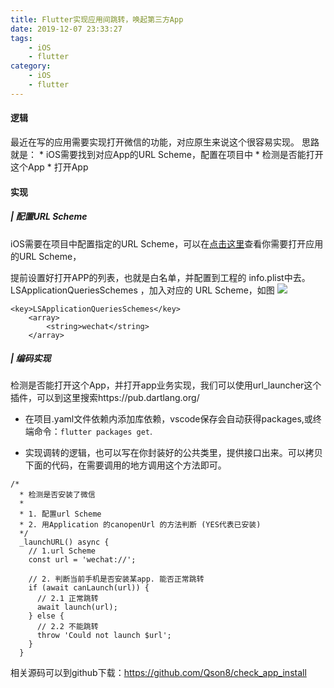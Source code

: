 ```yaml
---
title: Flutter实现应用间跳转，唤起第三方App
date: 2019-12-07 23:33:27
tags: 
    - iOS
    - flutter
category:
    - iOS
    - flutter
---
```



#### 逻辑
最近在写的应用需要实现打开微信的功能，对应原生来说这个很容易实现。
思路就是：
    * iOS需要找到对应App的URL Scheme，配置在项目中
    * 检测是否能打开这个App
    * 打开App     

#### 实现

##### | 配置URL Scheme
iOS需要在项目中配置指定的URL Scheme，可以在[点击这里](http://blog.520lee.com/2019/12/07/iOS：%20URL%20Scheme%20一览/)查看你需要打开应用的URL Scheme，

提前设置好打开APP的列表，也就是白名单，并配置到工程的 info.plist中去。
LSApplicationQueriesSchemes ，加入对应的 URL Scheme，如图
![](/image/jump_app.jpg)

```
<key>LSApplicationQueriesSchemes</key>
	<array>
		<string>wechat</string>
	</array>
```


##### | 编码实现

检测是否能打开这个App，并打开app业务实现，我们可以使用url_launcher这个插件，可以到这里搜索https://pub.dartlang.org/

* 在项目.yaml文件依赖内添加库依赖，vscode保存会自动获得packages,或终端命令：`flutter packages get`.


* 实现调转的逻辑，也可以写在你封装好的公共类里，提供接口出来。可以拷贝下面的代码，在需要调用的地方调用这个方法即可。

```
/*
  * 检测是否安装了微信
  * 
  * 1. 配置url Scheme
  * 2. 用Application 的canopenUrl 的方法判断 (YES代表已安装)
  */
  _launchURL() async {
    // 1.url Scheme
    const url = 'wechat://';
    
    // 2. 判断当前手机是否安装某app. 能否正常跳转
    if (await canLaunch(url)) {
      // 2.1 正常跳转
      await launch(url);
    } else {
      // 2.2 不能跳转
      throw 'Could not launch $url';
    }
  }
```

相关源码可以到github下载：https://github.com/Qson8/check_app_install



